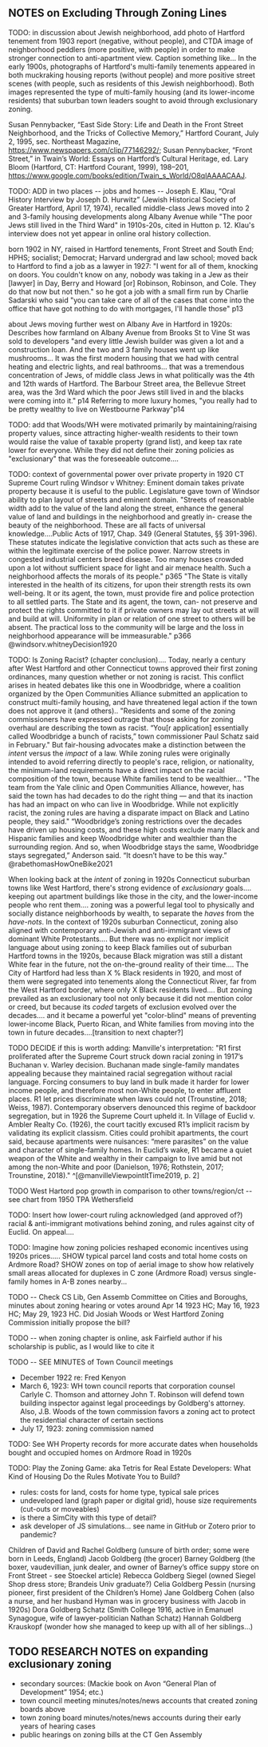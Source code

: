 ## NOTES on Excluding Through Zoning Lines

TODO: in discussion about Jewish neighborhood, add photo of Hartford tenement from 1903 report (negative, without people), and CTDA image of neighborhood peddlers (more positive, with people) in order to make stronger connection to anti-apartment view. Caption something like... In the early 1900s, photographs of Hartford's multi-family tenements appeared in both muckraking housing reports (without people) and more positive street scenes (with people, such as residents of this Jewish neighborhood). Both images represented the type of multi-family housing (and its lower-income residents) that suburban town leaders sought to avoid through exclusionary zoning.

Susan Pennybacker, “East Side Story: Life and Death in the Front Street Neighborhood, and the Tricks of Collective Memory,” Hartford Courant, July 2, 1995, sec. Northeast Magazine, https://www.newspapers.com/clip/77146292/; Susan Pennybacker, “Front Street,” in Twain’s World: Essays on Hartford’s Cultural Heritage, ed. Lary Bloom (Hartford, CT: Hartford Courant, 1999), 198–201, https://www.google.com/books/edition/Twain_s_World/O8qlAAAACAAJ.

TODO: ADD in two places -- jobs and homes -- Joseph E. Klau, “Oral History Interview by Joseph D. Hurwitz” (Jewish Historical Society of Greater Hartford, April 17, 1974), recalled middle-class Jews moved into 2 and 3-family housing developments along Albany Avenue while "The poor Jews still lived in the Third Ward" in 1910s-20s, cited in Hutton p. 12. Klau's interview does not yet appear in online oral history collection.

born 1902 in NY, raised in Hartford tenements, Front Street and South End; HPHS; socialist; Democrat; Harvard undergrad and law school; moved back to Hartford to find a job as a lawyer in 1927: "I went for all of them, knocking on doors. You couldn't know on any, nobody was taking in a Jew as their [lawyer] in Day, Berry and Howard [or] Robinson, Robinson, and Cole. They do that now but not then." so he got a job with a small firm run by Charlie Sadarski who said "you can take care of all of the cases that come into the office that have got nothing to do with mortgages, I'll handle those" p13

about Jews moving further west on Albany Ave in Hartford in 1920s: Describes how farmland on Albany Avenue from Brooks St to Vine St was sold to developers "and every little Jewish builder was given a lot and a construction loan. And the two and 3 family houses went up like mushrooms...  It was the first modern housing that we had with central heating and electric lights, and real bathrooms... that was a tremendous concentration of Jews, of middle class Jews in what politically was the 4th and 12th wards of Hartford. The Barbour Street area, the Bellevue Street area, was the 3rd Ward which the poor Jews still lived in and the blacks were coming into it." p14 Referring to more luxury homes, "you really had to be pretty wealthy to live on Westbourne Parkway"p14

TODO: add that Woods/WH were motivated primarily by maintaining/raising property values, since attracting higher-wealth residents to their town would raise the value of taxable property (grand list), and keep tax rate lower for everyone. While they did not define their zoning policies as "exclusionary" that was the foreseeable outcome....

TODO: context of governmental power over private property in 1920 CT Supreme Court ruling Windsor v Whitney:
Eminent domain takes private property because it is useful to the public.
Legislature gave town of Windsor ability to plan layout of streets and eminent domain.
"Streets of reasonable width add to the value of the land along the street, enhance the general value of land and buildings in the neighborhood and greatly in- crease the beauty of the neighborhood. These are all facts of universal knowledge....Public Acts of 1917, Chap. 349 (General Statutes, §§ 391-396). These statutes indicate the legislative conviction that acts such as these are within the legitimate exercise of the police power. Narrow streets in congested industrial centers breed disease. Too many houses crowded upon a lot without sufficient space for light and air menace health. Such a neighborhood affects the morals of its people." p365
"The State is vitally interested in the health of its citizens, for upon their strength rests its own well-being. It or its agent, the town, must provide fire and police protection to all settled parts. The State and its agent, the town, can- not preserve and protect the rights committed to it if private owners may lay out streets at will and build at will. Uniformity in plan or relation of one street to others will be absent. The practical loss to the community will be large and the loss in neighborhood appearance will be immeasurable." p366
@windsorv.whitneyDecision1920


TODO: Is Zoning Racist? (chapter conclusion)....
Today, nearly a century after West Hartford and other Connecticut towns approved their first zoning ordinances, many question whether or not zoning is racist. This conflict arises in heated debates like this one in Woodbridge, where a coalition organized by the Open Communities Alliance submitted an application to construct multi-family housing, and have threatened legal action if the town does not approve it (and others)..
"Residents and some of the zoning commissioners have expressed outrage that those asking for zoning overhaul are describing the town as racist.
“You[r application] essentially called Woodbridge a bunch of racists,” town commissioner Paul Schatz said in February."
But fair-housing advocates make a distinction between the *intent* versus the *impact* of a law. While zoning rules were originally intended to avoid referring directly to people's race, religion, or nationality, the minimum-land requirements have a direct impact on the racial composition of the town, because White families tend to be wealthier...
"The team from the Yale clinic and Open Communities Alliance, however, has said the town has had decades to do the right thing — and that its inaction has had an impact on who can live in Woodbridge. While not explicitly racist, the zoning rules are having a disparate impact on Black and Latino people, they said."
“Woodbridge’s zoning restrictions over the decades have driven up housing costs, and these high costs exclude many Black and Hispanic families and keep Woodbridge whiter and wealthier than the surrounding region. And so, when Woodbridge stays the same, Woodbridge stays segregated,” Anderson said. “It doesn’t have to be this way.”
@rabethomasHowOneBike2021

When looking back at the *intent* of zoning in 1920s Connecticut suburban towns like West Hartford, there's strong evidence of *exclusionary* goals.... keeping out apartment buildings like those in the city, and the lower-income people who rent them....  zoning was a powerful legal tool to physically and socially distance neighborhoods by wealth, to separate the *haves* from the *have-nots*. In the context of 1920s suburban Connecticut, zoning also aligned with contemporary anti-Jewish and anti-immigrant views of dominant White Protestants....  But there was no explicit nor implicit language about using zoning to keep Black families out of suburban Hartford towns in the 1920s, because Black migration was still a distant White fear in the future, not the on-the-ground reality of their time.... The City of Hartford had less than X % Black residents in 1920, and most of them were segregated into tenements along the Connecticut River, far from the West Hartford border, where only X Black residents lived....
But zoning prevailed as an exclusionary tool not only because it did not mention color or creed, but because its *coded* targets of exclusion evolved over the decades.... and it became a powerful yet "color-blind" means of preventing lower-income Black, Puerto Rican, and White families from moving into the town in future decades....[transition to next chapter?]

TODO DECIDE if this is worth adding: Manville's interpretation: "R1 first proliferated after the Supreme Court struck down racial zoning in 1917’s Buchanan v. Warley decision. Buchanan made single-family mandates appealing because they maintained racial segregation without racial language. Forcing consumers to buy land in bulk made it harder for lower income people, and therefore most non-White people, to enter affluent places. R1 let prices discriminate when laws could not (Trounstine, 2018; Weiss, 1987). Contemporary observers denounced this regime of backdoor segregation, but in 1926 the Supreme Court upheld it. In Village of Euclid v. Ambler Realty Co. (1926), the court tacitly excused R1’s implicit racism by validating its explicit classism. Cities could prohibit apartments, the court said, because apartments were nuisances: “mere parasites” on the value and character of single-family homes. In Euclid’s wake, R1 became a quiet weapon of the White and wealthy in their campaign to live amid but not among the non-White and poor (Danielson, 1976; Rothstein, 2017; Trounstine, 2018)." ^[@manvilleViewpointItTime2019, p. 2]





TODO West Hartord pop growth in comparison to other towns/region/ct -- see chart from 1950 TPA Wethersfield


TODO: Insert how lower-court ruling acknowledged (and approved of?) racial & anti-immigrant motivations behind zoning, and rules against city of Euclid. On appeal....

TODO: Imagine how zoning policies reshaped economic incentives using 1920s prices.....
SHOW typical parcel land costs and total home costs on Ardmore Road?
SHOW zones on top of aerial image to show how relatively small areas allocated for duplexes in C zone (Ardmore Road) versus single-family homes in A-B zones nearby...   


TODO -- Check CS Lib, Gen Assemb Committee on Cities and Boroughs, minutes about zoning hearing or votes around Apr 14 1923 HC; May 16, 1923 HC; May 29, 1923 HC.  Did Josiah Woods or West Hartford Zoning Commission initially propose the bill?

TODO -- when zoning chapter is online, ask Fairfield author if his scholarship is public, as I would like to cite it



TODO -- SEE MINUTES of Town Council meetings

- December 1922 re: Fred Kenyon
- March 6, 1923: WH town council reports that corporation counsel Carlyle C. Thomson and attorney John T. Robinson will defend town building inspector against legal proceedings by Goldberg's attorney. Also, J.B. Woods of the town commission favors a zoning act to protect the residential character of certain sections
- July 17, 1923: zoning commission named

TODO: See WH Property records for more accurate dates when households bought and occupied homes on Ardmore Road in 1920s

TODO: Play the Zoning Game: aka Tetris for Real Estate Developers: What Kind of Housing Do the Rules Motivate You to Build?
- rules: costs for land, costs for home type, typical sale prices
- undeveloped land (graph paper or digital grid), house size requirements (cut-outs or moveables)
- is there a SimCity with this type of detail?
- ask developer of JS simulations... see name in GitHub or Zotero prior to pandemic?




Children of David and Rachel Goldberg (unsure of birth order; some were born in Leeds, England)
Jacob Goldberg (the grocer)
Barney Goldberg (the boxer, vaudevillian, junk dealer, and owner of Barney’s office suppy store on Front Street - see Stoeckel article)
Rebecca Goldberg Siegel (owned Siegel Shop dress store; Brandeis Univ graduate?)
Celia Goldberg Pessin (nursing pioneer, first president of the Children’s Home)
Jane Goldberg Cohen (also a nurse, and her husband Hyman was in grocery business with Jacob in 1920s)
Dora Goldberg Schatz (Smith College 1916, active in Emanuel Synagogue, wife of lawyer-politician Nathan Schatz)
Hannah Goldberg Krauskopf (wonder how she managed to keep up with all of her siblings…)

## TODO RESEARCH NOTES on expanding exclusionary zoning

- secondary sources: (Mackie book on Avon “General Plan of Development” 1954; etc.)
- town council meeting minutes/notes/news accounts that created zoning boards above
- town zoning board minutes/notes/news accounts during their early years of hearing cases
- public hearings on zoning bills at the CT Gen Assembly
